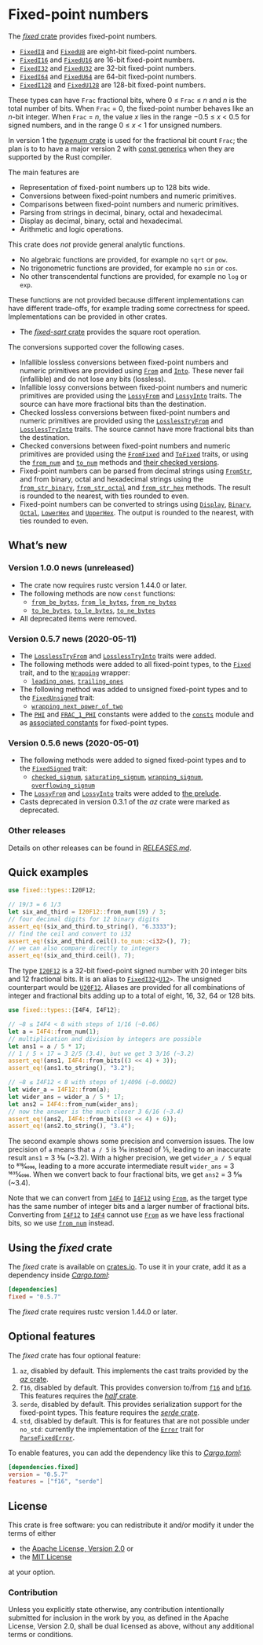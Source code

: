 <!-- Copyright © 2018–2020 Trevor Spiteri -->

<!-- Copying and distribution of this file, with or without
modification, are permitted in any medium without royalty provided the
copyright notice and this notice are preserved. This file is offered
as-is, without any warranty. -->

# Fixed-point numbers

The [*fixed* crate] provides fixed-point numbers.

  * [`FixedI8`] and [`FixedU8`] are eight-bit fixed-point numbers.
  * [`FixedI16`] and [`FixedU16`] are 16-bit fixed-point numbers.
  * [`FixedI32`] and [`FixedU32`] are 32-bit fixed-point numbers.
  * [`FixedI64`] and [`FixedU64`] are 64-bit fixed-point numbers.
  * [`FixedI128`] and [`FixedU128`] are 128-bit fixed-point numbers.

These types can have `Frac` fractional bits, where
0 ≤ `Frac` ≤ <i>n</i> and <i>n</i> is the total number of bits. When
`Frac` = 0, the fixed-point number behaves like an <i>n</i>-bit
integer. When `Frac` = <i>n</i>, the value <i>x</i> lies in the range
−0.5 ≤ <i>x</i> < 0.5 for signed numbers, and in the range
0 ≤ <i>x</i> < 1 for unsigned numbers.

In version 1 the [*typenum* crate] is used for the fractional bit
count `Frac`; the plan is to to have a major version 2 with [const
generics] when they are supported by the Rust compiler.

The main features are

  * Representation of fixed-point numbers up to 128 bits wide.
  * Conversions between fixed-point numbers and numeric primitives.
  * Comparisons between fixed-point numbers and numeric primitives.
  * Parsing from strings in decimal, binary, octal and hexadecimal.
  * Display as decimal, binary, octal and hexadecimal.
  * Arithmetic and logic operations.

This crate does *not* provide general analytic functions.

  * No algebraic functions are provided, for example no `sqrt` or
    `pow`.
  * No trigonometric functions are provided, for example no `sin` or
    `cos`.
  * No other transcendental functions are provided, for example no
    `log` or `exp`.

These functions are not provided because different implementations can
have different trade-offs, for example trading some correctness for
speed. Implementations can be provided in other crates.

  * The [*fixed-sqrt* crate] provides the square root operation.

The conversions supported cover the following cases.

  * Infallible lossless conversions between fixed-point numbers and
    numeric primitives are provided using [`From`] and [`Into`]. These
    never fail (infallible) and do not lose any bits (lossless).
  * Infallible lossy conversions between fixed-point numbers and
    numeric primitives are provided using the [`LossyFrom`] and
    [`LossyInto`] traits. The source can have more fractional bits
    than the destination.
  * Checked lossless conversions between fixed-point numbers and
    numeric primitives are provided using the [`LosslessTryFrom`] and
    [`LosslessTryInto`] traits. The source cannot have more fractional
    bits than the destination.
  * Checked conversions between fixed-point numbers and numeric
    primitives are provided using the [`FromFixed`] and [`ToFixed`]
    traits, or using the [`from_num`] and [`to_num`] methods and
    [their checked versions][`checked_from_num`].
  * Fixed-point numbers can be parsed from decimal strings using
    [`FromStr`], and from binary, octal and hexadecimal strings using
    the [`from_str_binary`], [`from_str_octal`] and [`from_str_hex`]
    methods. The result is rounded to the nearest, with ties rounded
    to even.
  * Fixed-point numbers can be converted to strings using [`Display`],
    [`Binary`], [`Octal`], [`LowerHex`] and [`UpperHex`]. The output
    is rounded to the nearest, with ties rounded to even.

## What’s new

### Version 1.0.0 news (unreleased)

  * The crate now requires rustc version 1.44.0 or later.
  * The following methods are now `const` functions:
      * [`from_be_bytes`][f-fbb-1-0], [`from_le_bytes`][f-flb-1-0],
        [`from_ne_bytes`][f-fnb-1-0]
      * [`to_be_bytes`][f-tbb-1-0], [`to_le_bytes`][f-tlb-1-0],
        [`to_ne_bytes`][f-tnb-1-0]
  * All deprecated items were removed.

[f-fbb-1-0]: https://tspiteri.gitlab.io/fixed/dev/fixed/struct.FixedI32.html#method.from_be_bytes
[f-flb-1-0]: https://tspiteri.gitlab.io/fixed/dev/fixed/struct.FixedI32.html#method.from_le_bytes
[f-fnb-1-0]: https://tspiteri.gitlab.io/fixed/dev/fixed/struct.FixedI32.html#method.from_ne_bytes
[f-tbb-1-0]: https://tspiteri.gitlab.io/fixed/dev/fixed/struct.FixedI32.html#method.to_be_bytes
[f-tlb-1-0]: https://tspiteri.gitlab.io/fixed/dev/fixed/struct.FixedI32.html#method.to_le_bytes
[f-tnb-1-0]: https://tspiteri.gitlab.io/fixed/dev/fixed/struct.FixedI32.html#method.to_ne_bytes

### Version 0.5.7 news (2020-05-11)

  * The [`LosslessTryFrom`][ltf-0-5-7] and
    [`LosslessTryInto`][lti-0-5-7] traits were added.
  * The following methods were added to all fixed-point types, to the
    [`Fixed`][tf-0-5-7] trait, and to the [`Wrapping`][wr-0-5-7]
    wrapper:
      * [`leading_ones`][f-lo-0-5-7], [`trailing_ones`][f-to-0-5-7]
  * The following method was added to unsigned fixed-point types and
    to the [`FixedUnsigned`][tfu-0-5-7] trait:
      * [`wrapping_next_power_of_two`][f-wnpot-0-5-7]
  * The [`PHI`][phi-0-5-7] and [`FRAC_1_PHI`][f1phi-0-5-7] constants
    were added to the [`consts`][cons-0-5-7] module and as
    [associated constants][f-phi-0-5-7] for fixed-point types.

[cons-0-5-7]: https://docs.rs/fixed/0.5.7/fixed/consts/index.html
[f-lo-0-5-7]: https://docs.rs/fixed/0.5.7/fixed/struct.FixedI32.html#method.leading_ones
[f-phi-0-5-7]: https://docs.rs/fixed/0.5.7/fixed/struct.FixedI32.html#associatedconstant.PHI
[f-to-0-5-7]: https://docs.rs/fixed/0.5.7/fixed/struct.FixedI32.html#method.trailing_ones
[f-wnpot-0-5-7]: https://docs.rs/fixed/0.5.7/fixed/struct.FixedU32.html#method.wrapping_next_power_of_two
[f1phi-0-5-7]: https://docs.rs/fixed/0.5.7/fixed/consts/constant.FRAC_1_PHI.html
[ltf-0-5-7]: https://docs.rs/fixed/0.5.7/fixed/traits/trait.LosslessTryFrom.html
[lti-0-5-7]: https://docs.rs/fixed/0.5.7/fixed/traits/trait.LosslessTryInto.html
[phi-0-5-7]: https://docs.rs/fixed/0.5.7/fixed/consts/constant.PHI.html
[tf-0-5-7]: https://docs.rs/fixed/0.5.7/fixed/traits/trait.Fixed.html
[tfu-0-5-7]: https://docs.rs/fixed/0.5.7/fixed/traits/trait.FixedUnsigned.html
[wr-0-5-7]: https://docs.rs/fixed/0.5.7/fixed/struct.Wrapping.html

### Version 0.5.6 news (2020-05-01)

  * The following methods were added to signed fixed-point types and to
    the [`FixedSigned`][tfs-0-5-6] trait:
      * [`checked_signum`][f-csig-0-5-6],
        [`saturating_signum`][f-ssig-0-5-6],
        [`wrapping_signum`][f-wsig-0-5-6],
        [`overflowing_signum`][f-osig-0-5-6]
  * The [`LossyFrom`][lf-0-5-6] and [`LossyInto`][li-0-5-6] traits
    were added to [the prelude][pre-0-5-6].
  * Casts deprecated in version 0.3.1 of the *az* crate were marked as
    deprecated.

[f-csig-0-5-6]: https://docs.rs/fixed/0.5.6/fixed/struct.FixedI32.html#method.checked_signum
[f-osig-0-5-6]: https://docs.rs/fixed/0.5.6/fixed/struct.FixedI32.html#method.overflowing_signum
[f-ssig-0-5-6]: https://docs.rs/fixed/0.5.6/fixed/struct.FixedI32.html#method.saturating_signum
[f-wsig-0-5-6]: https://docs.rs/fixed/0.5.6/fixed/struct.FixedI32.html#method.wrapping_signum
[lf-0-5-6]: https://docs.rs/fixed/0.5.6/fixed/traits/trait.LossyFrom.html
[li-0-5-6]: https://docs.rs/fixed/0.5.6/fixed/traits/trait.LossyInto.html
[pre-0-5-6]: https://docs.rs/fixed/0.5.6/fixed/prelude/index.html
[tfs-0-5-6]: https://docs.rs/fixed/0.5.6/fixed/traits/trait.FixedSigned.html

### Other releases

Details on other releases can be found in [*RELEASES.md*].

[*RELEASES.md*]: https://gitlab.com/tspiteri/fixed/blob/master/RELEASES.md

## Quick examples

```rust
use fixed::types::I20F12;

// 19/3 = 6 1/3
let six_and_third = I20F12::from_num(19) / 3;
// four decimal digits for 12 binary digits
assert_eq!(six_and_third.to_string(), "6.3333");
// find the ceil and convert to i32
assert_eq!(six_and_third.ceil().to_num::<i32>(), 7);
// we can also compare directly to integers
assert_eq!(six_and_third.ceil(), 7);
```

The type [`I20F12`] is a 32-bit fixed-point signed number with 20
integer bits and 12 fractional bits. It is an alias to
<code>[FixedI32][`FixedI32`]&lt;[U12][`U12`]&gt;</code>. The unsigned
counterpart would be [`U20F12`]. Aliases are provided for all
combinations of integer and fractional bits adding up to a total of
eight, 16, 32, 64 or 128 bits.

```rust
use fixed::types::{I4F4, I4F12};

// −8 ≤ I4F4 < 8 with steps of 1/16 (~0.06)
let a = I4F4::from_num(1);
// multiplication and division by integers are possible
let ans1 = a / 5 * 17;
// 1 / 5 × 17 = 3 2/5 (3.4), but we get 3 3/16 (~3.2)
assert_eq!(ans1, I4F4::from_bits((3 << 4) + 3));
assert_eq!(ans1.to_string(), "3.2");

// −8 ≤ I4F12 < 8 with steps of 1/4096 (~0.0002)
let wider_a = I4F12::from(a);
let wider_ans = wider_a / 5 * 17;
let ans2 = I4F4::from_num(wider_ans);
// now the answer is the much closer 3 6/16 (~3.4)
assert_eq!(ans2, I4F4::from_bits((3 << 4) + 6));
assert_eq!(ans2.to_string(), "3.4");
```

The second example shows some precision and conversion issues. The low
precision of `a` means that `a / 5` is 3⁄16 instead of 1⁄5, leading to
an inaccurate result `ans1` = 3 3⁄16 (~3.2). With a higher precision,
we get `wider_a / 5` equal to 819⁄4096, leading to a more accurate
intermediate result `wider_ans` = 3 1635⁄4096. When we convert back to
four fractional bits, we get `ans2` = 3 6⁄16 (~3.4).

Note that we can convert from [`I4F4`] to [`I4F12`] using [`From`], as
the target type has the same number of integer bits and a larger
number of fractional bits. Converting from [`I4F12`] to [`I4F4`]
cannot use [`From`] as we have less fractional bits, so we use
[`from_num`] instead.

## Using the *fixed* crate

The *fixed* crate is available on [crates.io][*fixed* crate]. To use
it in your crate, add it as a dependency inside [*Cargo.toml*]:

```toml
[dependencies]
fixed = "0.5.7"
```

The *fixed* crate requires rustc version 1.44.0 or later.

## Optional features

The *fixed* crate has four optional feature:

 1. `az`, disabled by default. This implements the cast traits
    provided by the [*az* crate].
 2. `f16`, disabled by default. This provides conversion to/from
    [`f16`] and [`bf16`]. This features requires the [*half* crate].
 3. `serde`, disabled by default. This provides serialization support
    for the fixed-point types. This feature requires the
    [*serde* crate].
 4. `std`, disabled by default. This is for features that are not
    possible under `no_std`: currently the implementation of the
    [`Error`] trait for [`ParseFixedError`].

To enable features, you can add the dependency like this to
[*Cargo.toml*]:

```toml
[dependencies.fixed]
version = "0.5.7"
features = ["f16", "serde"]
```

## License

This crate is free software: you can redistribute it and/or modify it
under the terms of either

  * the [Apache License, Version 2.0][LICENSE-APACHE] or
  * the [MIT License][LICENSE-MIT]

at your option.

### Contribution

Unless you explicitly state otherwise, any contribution intentionally
submitted for inclusion in the work by you, as defined in the Apache
License, Version 2.0, shall be dual licensed as above, without any
additional terms or conditions.

[*Cargo.toml*]: https://doc.rust-lang.org/cargo/guide/dependencies.html
[*az* crate]: https://crates.io/crates/az
[*fixed* crate]: https://crates.io/crates/fixed
[*fixed-sqrt* crate]: https://crates.io/crates/fixed-sqrt
[*half* crate]: https://crates.io/crates/half
[*serde* crate]: https://crates.io/crates/serde
[*typenum* crate]: https://crates.io/crates/typenum
[LICENSE-APACHE]: https://www.apache.org/licenses/LICENSE-2.0
[LICENSE-MIT]: https://opensource.org/licenses/MIT
[`Binary`]: https://doc.rust-lang.org/nightly/core/fmt/trait.Binary.html
[`Display`]: https://doc.rust-lang.org/nightly/core/fmt/trait.Display.html
[`Error`]: https://doc.rust-lang.org/nightly/std/error/trait.Error.html
[`FixedI128`]: https://docs.rs/fixed/0.5.7/fixed/struct.FixedI128.html
[`FixedI16`]: https://docs.rs/fixed/0.5.7/fixed/struct.FixedI16.html
[`FixedI32`]: https://docs.rs/fixed/0.5.7/fixed/struct.FixedI32.html
[`FixedI64`]: https://docs.rs/fixed/0.5.7/fixed/struct.FixedI64.html
[`FixedI8`]: https://docs.rs/fixed/0.5.7/fixed/struct.FixedI8.html
[`FixedU128`]: https://docs.rs/fixed/0.5.7/fixed/struct.FixedU128.html
[`FixedU16`]: https://docs.rs/fixed/0.5.7/fixed/struct.FixedU16.html
[`FixedU32`]: https://docs.rs/fixed/0.5.7/fixed/struct.FixedU32.html
[`FixedU64`]: https://docs.rs/fixed/0.5.7/fixed/struct.FixedU64.html
[`FixedU8`]: https://docs.rs/fixed/0.5.7/fixed/struct.FixedU8.html
[`FromFixed`]: https://docs.rs/fixed/0.5.7/fixed/traits/trait.FromFixed.html
[`FromStr`]: https://doc.rust-lang.org/nightly/core/str/trait.FromStr.html
[`From`]: https://doc.rust-lang.org/nightly/core/convert/trait.From.html
[`I20F12`]: https://docs.rs/fixed/0.5.7/fixed/types/type.I20F12.html
[`I4F12`]: https://docs.rs/fixed/0.5.7/fixed/types/type.I4F12.html
[`I4F4`]: https://docs.rs/fixed/0.5.7/fixed/types/type.I4F4.html
[`Into`]: https://doc.rust-lang.org/nightly/core/convert/trait.Into.html
[`LosslessTryFrom`]: https://tspiteri.gitlab.io/fixed/dev/fixed/traits/trait.LosslessTryFrom.html
[`LosslessTryInto`]: https://tspiteri.gitlab.io/fixed/dev/fixed/traits/trait.LosslessTryInto.html
[`LossyFrom`]: https://docs.rs/fixed/0.5.7/fixed/traits/trait.LossyFrom.html
[`LossyInto`]: https://docs.rs/fixed/0.5.7/fixed/traits/trait.LossyInto.html
[`LowerHex`]: https://doc.rust-lang.org/nightly/core/fmt/trait.LowerHex.html
[`Octal`]: https://doc.rust-lang.org/nightly/core/fmt/trait.Octal.html
[`ParseFixedError`]: https://docs.rs/fixed/0.5.7/fixed/struct.ParseFixedError.html
[`ToFixed`]: https://docs.rs/fixed/0.5.7/fixed/traits/trait.ToFixed.html
[`U12`]: https://docs.rs/fixed/0.5.7/fixed/types/extra/type.U12.html
[`U20F12`]: https://docs.rs/fixed/0.5.7/fixed/types/type.U20F12.html
[`UpperHex`]: https://doc.rust-lang.org/nightly/core/fmt/trait.UpperHex.html
[`bf16`]: https://docs.rs/half/^1/half/struct.bf16.html
[`checked_from_num`]: https://docs.rs/fixed/0.5.7/fixed/struct.FixedI32.html#method.checked_from_num
[`f16`]: https://docs.rs/half/^1/half/struct.f16.html
[`from_num`]: https://docs.rs/fixed/0.5.7/fixed/struct.FixedI32.html#method.from_num
[`from_str_binary`]: https://docs.rs/fixed/0.5.7/fixed/struct.FixedI32.html#method.from_str_binary
[`from_str_hex`]: https://docs.rs/fixed/0.5.7/fixed/struct.FixedI32.html#method.from_str_hex
[`from_str_octal`]: https://docs.rs/fixed/0.5.7/fixed/struct.FixedI32.html#method.from_str_octal
[`to_num`]: https://docs.rs/fixed/0.5.7/fixed/struct.FixedI32.html#method.to_num
[const generics]: https://github.com/rust-lang/rust/issues/44580
